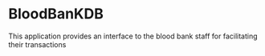 # BloodBanKDB
This application provides an interface to the blood bank staff for facilitating their transactions
